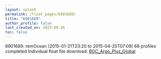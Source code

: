 ```yaml
---
layout: splash
permalink: /float_pages/6901689/
title: "6901689"
author_profile: false
last_created_on: 2025-09-26
toc: false
---
```

 
6901689: remOcean (2015-01-21T23:20 to 2015-04-25T07:09)
68 profiles completed
Individual float file download: [BGC_Argo_Plus_Global](https://ftp.soest.hawaii.edu/bgc_argo_plus/Individual_Floats/outliers_removed/6901689_Sprof_processed.nc)
